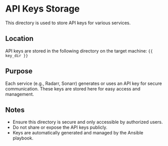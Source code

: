 # API Keys Storage

This directory is used to store API keys for various services.

## Location
API keys are stored in the following directory on the target machine:
`{{ key_dir }}`

## Purpose
Each service (e.g., Radarr, Sonarr) generates or uses an API key for secure communication. These keys are stored here for easy access and management.

## Notes
- Ensure this directory is secure and only accessible by authorized users.
- Do not share or expose the API keys publicly.
- Keys are automatically generated and managed by the Ansible playbook.